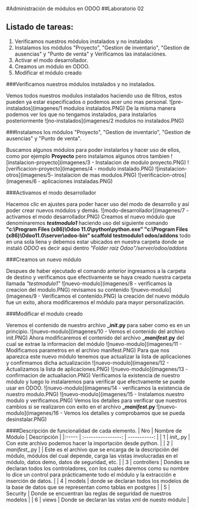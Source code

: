 #Administración de módulos en ODOO
##Laboratorio 02

Listado de tareas:
-----------------
1. Verificamos nuestros módulos instalados y  no instalados
2. Instalamos los módulos "Proyecto", "Gestion de inventario", "Gestion de ausencias" y "Punto de venta" y Verificamos las instalaciónes.
3. Activar el modo desarrollador.
4. Creamos un módulo en ODOO.
5. Modificar el módulo creado

###Verificamos nuestros módulos instalados y  no instalados.

Vemos todos nuestros modulos instalados haciendo uso de filtros, estos pueden ya estar especificados o podemos acer uno mas personal.
![pre-instalados](imagenes/1 modulos instalados.PNG)
De la misma manera podemos ver los que no tengamos instalados, para instalarlos posteriormente
![no-instalados](imagenes/2 modulos no instalados.PNG)

###Instalamos los módulos "Proyecto", "Gestion de inventario", "Gestion de ausencias" y "Punto de venta".

Buscamos algunos módulos para poder instalarlos y hacer uso de ellos, como por ejemplo **Proyecto** pero instalamos algunos otros tambien
![instalacion-proyecto](imagenes/3 - Instalacion de modulo proyecto.PNG)
![verificacion-proyecto](imagenes/4 - modulo instalado.PNG)
![instalacion-otros](imagenes/5- instalacion de mas modulos.PNG)
![verificacion-otros](imagenes/6 - aplicaciones instaladas.PNG)

###Activamos el modo desarrollador

Hacemos clic en ajustes para poder hacer uso del modo de desarrollo y así poder crear nuevos módulos y demás.
![modo-desarrollador](imagenes/7 - activamos el modo desarrollador.PNG)
Creamos el nuevo módulo que denominaremos **_testmodulo1_** haciendo uso del siguiente comando **"c:\Program    Files    (x86)\Odoo    11.0\python\python.exe"    "c:\Program    Files    (x86)\Odoo11.0\server\odoo-bin" scaffold testmodulo1 odoo/addons** todo en una sola líena
y debemos estar ubicados en nuestra carpeta donde se instaló _ODOO_ es decir aqui dentro *_"Folder raiz Odoo"/server/odoo/addons_*

###Creamos un nuevo módulo

Despues de haber ejecutado el comando anterior ingresamos a la carpeta de destino y verificamos que efectivamente se haya creado nuestra carpeta llamada _"testmodulo1"_
![nuevo-modulo](imagenes/8 - verificamos la creacion del modulo.PNG)
revisamos su contenido
![nuevo-modulo](imagenes/9 - Verificamos el contenido.PNG)
la creación del nuevo módulo fue un exito, ahora modificaremos el módulo para mayor personalización.

###Modificar el modulo creado

Veremos el contenido de nuestro archivo **__init_.py** para saber como es en un principio.
![nuevo-modulo](imagenes/10 - Vemos el contenido del archivo init.PNG)
Ahora modificaremos el contenido del archivo **__manifest_.py** del cual se extrae la informacion del módulo
![nuevo-modulo](imagenes/11 - Modificamos parametros en el archivo manifest.PNG)
Para que nos aparezca este nuevo módulo tenemos que actualizar la lista de aplicaciones y confirmamos dicha actualización
![nuevo-modulo](imagenes/12 - Actualizamos la lista de aplicaciones.PNG)
![nuevo-modulo](imagenes/13 - confirmacion de actualiacion.PNG)
Verificamos la existencia de nuestro módulo y luego  lo instalaremos para verificar que efectvamente se puede usar en ODOO.
![nuevo-modulo](imagenes/14 - verificamos la existencia de nuestro modulo.PNG)
![nuevo-modulo](imagenes/15 - Instalamos nuestro modulo y verificamos.PNG)
Vemos los detalles para verificar que nuestros cambios si se realizaron con exito en el archivo **__manifest_.py**
![nuevo-modulo](imagenes/16 - Vemos los detalles  y comprobamos que se pueda desinstalar.PNG)

####Descripción de funcionalidad de cada elemento.
| Nro | Nombre de Módulo | Descripción |
|:----- | :----------------: | -----------: |
| 1 | _init__.py | Con este archivo podemos hacer la importación desde python. |
| 2 | _manifest__.py |  | Este es el archivo que se encarga de la descripción del módulo, módulos del cual depende, carga las vistas involucradas en el módulo, datos demo, datos de seguridad, etc. |
| 3 | controllers | Dondes se declaran todos los controladores, con los cuales daremos como su nombre lo dice un control para prácticamente todo el módulo y la extracción e inserción de datos. |
| 4 | models | donde se declaran todos los modelos de la base de datos que se representan como tablas en postgres |
| 5 | Security | Donde se encuentran las reglas de seguridad de nuestros modelos |
| 6 | views | Donde se declaran las vistas xml de nuesto módulo |